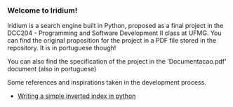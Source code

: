### Welcome to Iridium!

Iridium is a search engine built in Python, proposed as a final project in the DCC204 - Programming and Software Development II class at UFMG.
You can find the original proposition for the project in a PDF file stored in the repository. It is in portuguese though!

You can also find the specification of the project in the 'Documentacao.pdf' document (also in portuguese)

Some references and inspirations taken in the development process.

* [Writing a simple inverted index in python](https://medium.com/@fro_g/writing-a-simple-inverted-index-in-python-3c8bcb52169a)
